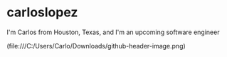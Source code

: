 # carloslopez

I'm Carlos from Houston, Texas, and I'm an upcoming software engineer

(file:///C:/Users/Carlo/Downloads/github-header-image.png)
